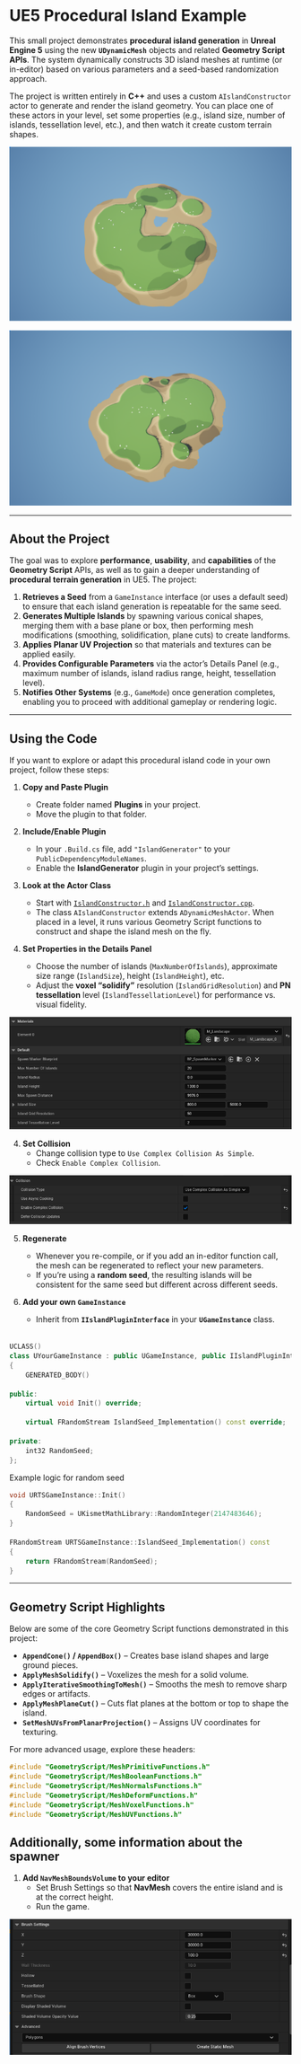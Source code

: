 # UE5 Procedural Island Example

This small project demonstrates **procedural island generation** in **Unreal Engine 5** using the new **`UDynamicMesh`** objects and related **Geometry Script APIs**. The system dynamically constructs 3D island meshes at runtime (or in-editor) based on various parameters and a seed-based randomization approach.

The project is written entirely in **C++** and uses a custom `AIslandConstructor` actor to generate and render the island geometry. You can place one of these actors in your level, set some properties (e.g., island size, number of islands, tessellation level, etc.), and then watch it create custom terrain shapes.

![Screenshot of my project](images/Island1.PNG "My Project Screenshot")

![Screenshot of my project](images/Island2.PNG "My Project Screenshot")

---

## About the Project

The goal was to explore **performance**, **usability**, and **capabilities** of the **Geometry Script** APIs, as well as to gain a deeper understanding of **procedural terrain generation** in UE5. The project:

1. **Retrieves a Seed** from a `GameInstance` interface (or uses a default seed) to ensure that each island generation is repeatable for the same seed.  
2. **Generates Multiple Islands** by spawning various conical shapes, merging them with a base plane or box, then performing mesh modifications (smoothing, solidification, plane cuts) to create landforms.  
3. **Applies Planar UV Projection** so that materials and textures can be applied easily.  
4. **Provides Configurable Parameters** via the actor’s Details Panel (e.g., maximum number of islands, island radius range, height, tessellation level).  
5. **Notifies Other Systems** (e.g., `GameMode`) once generation completes, enabling you to proceed with additional gameplay or rendering logic.

---

## Using the Code

If you want to explore or adapt this procedural island code in your own project, follow these steps:

1. **Copy and Paste Plugin**
   - Create folder named **Plugins** in your project.
   - Move the plugin to that folder.
     
2. **Include/Enable Plugin**
   - In your `.Build.cs` file, add `"IslandGenerator"` to your `PublicDependencyModuleNames`.
   - Enable the **IslandGenerator** plugin in your project’s settings.

2. **Look at the Actor Class**  
   - Start with [`IslandConstructor.h`](IslandGenerator/Source/IslandGenerator/Private/IslandConstructor.h) and [`IslandConstructor.cpp`](IslandGenerator/Source/IslandGenerator/Private/IslandConstructor.cpp).
   - The class `AIslandConstructor` extends `ADynamicMeshActor`. When placed in a level, it runs various Geometry Script functions to construct and shape the island mesh on the fly.

3. **Set Properties in the Details Panel**  
   - Choose the number of islands (`MaxNumberOfIslands`), approximate size range (`IslandSize`), height (`IslandHeight`), etc.
   - Adjust the **voxel “solidify”** resolution (`IslandGridResolution`) and **PN tessellation** level (`IslandTessellationLevel`) for performance vs. visual fidelity.

![DetailsPanel](images/DetailsPanel.PNG "Details Panel")

4. **Set Collision**
   - Change collision type to `Use Complex Collision As Simple`.
   - Check `Enable Complex Collision`.

![Collision](images/tutorial1.PNG "Collision")

5. **Regenerate**  
   - Whenever you re-compile, or if you add an in-editor function call, the mesh can be regenerated to reflect your new parameters.
   - If you’re using a **random seed**, the resulting islands will be consistent for the same seed but different across different seeds.

6. **Add your own **`GameInstance`**** 
   - Inherit from **`IIslandPluginInterface`** in your **`UGameInstance`** class.
   
```cpp

UCLASS()
class UYourGameInstance : public UGameInstance, public IIslandPluginInterface
{
	GENERATED_BODY()
	
public:
	virtual void Init() override;

	virtual FRandomStream IslandSeed_Implementation() const override;
	
private:
	int32 RandomSeed;
};
```

Example logic for random seed

```cpp
void URTSGameInstance::Init()
{
	RandomSeed = UKismetMathLibrary::RandomInteger(2147483646);
}

FRandomStream URTSGameInstance::IslandSeed_Implementation() const
{
	return FRandomStream(RandomSeed);
}
```
---

## Geometry Script Highlights

Below are some of the core Geometry Script functions demonstrated in this project:

- **`AppendCone()` / `AppendBox()`** – Creates base island shapes and large ground pieces.  
- **`ApplyMeshSolidify()`** – Voxelizes the mesh for a solid volume.  
- **`ApplyIterativeSmoothingToMesh()`** – Smooths the mesh to remove sharp edges or artifacts.  
- **`ApplyMeshPlaneCut()`** – Cuts flat planes at the bottom or top to shape the island.  
- **`SetMeshUVsFromPlanarProjection()`** – Assigns UV coordinates for texturing.  

For more advanced usage, explore these headers:

```cpp
#include "GeometryScript/MeshPrimitiveFunctions.h"
#include "GeometryScript/MeshBooleanFunctions.h"
#include "GeometryScript/MeshNormalsFunctions.h"
#include "GeometryScript/MeshDeformFunctions.h"
#include "GeometryScript/MeshVoxelFunctions.h"
#include "GeometryScript/MeshUVFunctions.h"
```
## Additionally, some information about the spawner

1. **Add **`NavMeshBoundsVolume`** to your editor**
   - Set Brush Settings so that **NavMesh** covers the entire island and is at the correct height.
   - Run the game.

![BrushSettings](images/BrushSettings.PNG "Brush Settings")
